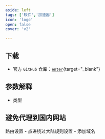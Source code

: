 ```yaml
---
aside: left
tags: ['软件','加速器']
icon: 'logo'
open: false
cover: 'v2'

---
```



## 下载

- 官方 `GitHub` 仓库：[`enter`](https://github.com/2dust/v2rayN/releases){target="_blank"}  


## 参数解释

- 类型

## 避免代理到国内网站

路由设置 - 点进绕过大陆规则设置 - 添加域名

